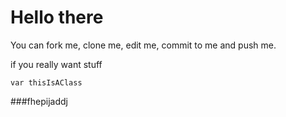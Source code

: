 # Hello there 

You can fork me, clone me, edit me, commit to me and push me. 

if you really want stuff

```
var thisIsAClass
```

###fhepijaddj

